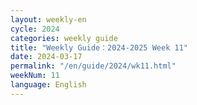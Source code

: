 ```yaml
---
layout: weekly-en
cycle: 2024
categories: weekly guide
title: "Weekly Guide：2024-2025 Week 11"
date: 2024-03-17
permalink: "/en/guide/2024/wk11.html"
weekNum: 11
language: English
---
```

